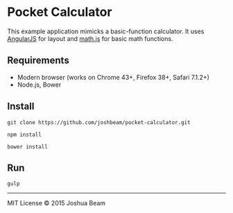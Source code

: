 # Pocket Calculator

This example application mimicks a basic-function calculator. It uses <a href="https://angularjs.org/">AngularJS</a> for layout and <a href="http://mathjs.org/">math.js</a> for basic math functions.

## Requirements

- Modern browser (works on Chrome 43+, Firefox 38+, Safari 7.1.2+)
- Node.js, Bower

## Install

```
git clone https://github.com/joshbeam/pocket-calculator.git

npm install

bower install
```

## Run

```
gulp
```

<hr>

MIT License &copy; 2015 Joshua Beam